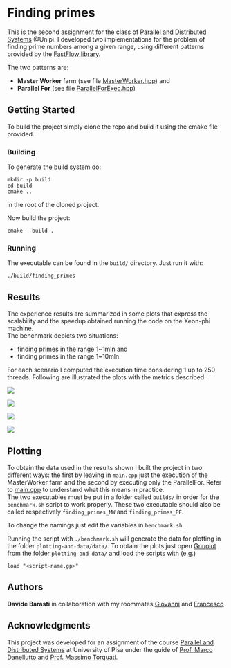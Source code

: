# Finding primes

This is the second assignment for the class of [Parallel and Distributed Systems](http://didawiki.di.unipi.it/doku.php/magistraleinformaticanetworking/spm/sdpm09support) @Unipi. I developed two implementations for the problem of finding prime numbers among a given range, using different patterns provided by the [FastFlow library](http://calvados.di.unipi.it/).  

The two patterns are:
* **Master Worker** farm (see file [MasterWorker.hpp](https://github.com/dbarasti/finding_primes/MasterWorker.hpp)) and
* **Parallel For** (see file [ParallelForExec.hpp](https://github.com/dbarasti/finding_primes/ParallelForExec.hpp))
  

## Getting Started

To build the project simply clone the repo and build it using the cmake file provided.


### Building
To generate the build system do:  
```
mkdir -p build
cd build
cmake ..
```
in the root of the cloned project.  

Now build the project:
```
cmake --build .
```


### Running
The executable can be found in the ```build/``` directory. Just run it with:

```./build/finding_primes``` 


## Results
The experience results are summarized in some plots that express the scalability and the speedup obtained running the code on the Xeon-phi machine.  
The benchmark depicts two situations:
* finding primes in the range 1~1mln and
* finding primes in the range 1~10mln.  

For each scenario I computed the execution time considering 1 up to 250 threads. Following are illustrated the plots with the metrics described. 

![](plotting-and-data/img/speed1mln.png)

![](plotting-and-data/img/speed10mln.png)

![](plotting-and-data/img/scal1mln.png)

![](plotting-and-data/img/scal10mln.png)


## Plotting

To obtain the data used in the results shown I built the project in two different ways: the first by leaving in ```main.cpp```  just the execution of the MasterWorker farm and the second by executing only the ParallelFor. Refer to [main.cpp](https://github.com/dbarasti/finding_primes/main.cpp) to understand what this means in practice.  
The two executables must be put in a folder called ```builds/``` in order for the ```benchmark.sh``` script to work properly. These two executable should also be called respectively ```finding_primes_MW``` and ```finding_primes_PF```.  

To change the namings just edit the variables in ```benchmark.sh```.

Running the script with ```./benchmark.sh``` will generate the data for plotting in the folder ```plotting-and-data/data/```. To obtain the plots just open [Gnuplot](http://www.gnuplot.info/) from the folder ```plotting-and-data/``` and load the scripts with (e.g.)

```load "<script-name.gp>"```
 

## Authors

**Davide Barasti** in collaboration with my roommates [Giovanni](https://github.com/GiovanniSorice) and [Francesco](https://github.com/FraCorti)

## Acknowledgments
This project was developed for an assignment of the course [Parallel and Distributed Systems](http://didawiki.di.unipi.it/doku.php/magistraleinformaticanetworking/spm/sdpm09support) at University of Pisa under the guide of [Prof. Marco Danellutto](http://calvados.di.unipi.it/paragroup/danelutto/) and [Prof. Massimo Torquati](http://calvados.di.unipi.it/paragroup/torquati/).

